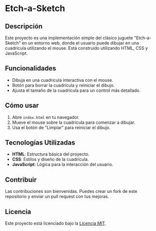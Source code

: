 # Etch-a-Sketch

## Descripción

Este proyecto es una implementación simple del clásico juguete "Etch-a-Sketch" en un entorno web, donde el usuario puede dibujar en una cuadrícula utilizando el mouse. Está construido utilizando HTML, CSS y JavaScript.

## Funcionalidades

- Dibuja en una cuadrícula interactiva con el mouse.
- Botón para borrar la cuadrícula y reiniciar el dibujo.
- Ajusta el tamaño de la cuadrícula para un control más detallado.

## Cómo usar

1. Abre `index.html` en tu navegador.
2. Mueve el mouse sobre la cuadrícula para comenzar a dibujar.
3. Usa el botón de "Limpiar" para reiniciar el dibujo.

## Tecnologías Utilizadas

- **HTML**: Estructura básica del proyecto.
- **CSS**: Estilos y diseño de la cuadrícula.
- **JavaScript**: Lógica para la interacción del usuario.

## Contribuir

Las contribuciones son bienvenidas. Puedes crear un fork de este repositorio y enviar un pull request con tus mejoras.

## Licencia

Este proyecto está licenciado bajo la [Licencia MIT](LICENSE).
